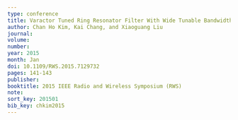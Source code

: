 ```yaml
---
type: conference
title: Varactor Tuned Ring Resonator Filter With Wide Tunable Bandwidth
author: Chan Ho Kim, Kai Chang, and Xiaoguang Liu
journal:
volume:
number:
year: 2015
month: Jan
doi: 10.1109/RWS.2015.7129732
pages: 141-143
publisher:
booktitle: 2015 IEEE Radio and Wireless Symposium (RWS)
note:
sort_key: 201501
bib_key: chkim2015
---
```

